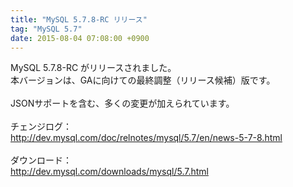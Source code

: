 ```yaml
---
title: "MySQL 5.7.8-RC リリース"
tag: "MySQL 5.7"
date: 2015-08-04 07:08:00 +0900
---
```


MySQL 5.7.8-RC がリリースされました。<br>
本バージョンは、GAに向けての最終調整（リリース候補）版です。<br>
<br>
JSONサポートを含む、多くの変更が加えられています。<br>
<br>
チェンジログ：<br>
http://dev.mysql.com/doc/relnotes/mysql/5.7/en/news-5-7-8.html<br>
<br>
ダウンロード：<br>
http://dev.mysql.com/downloads/mysql/5.7.html<br>
<br>
<br>
